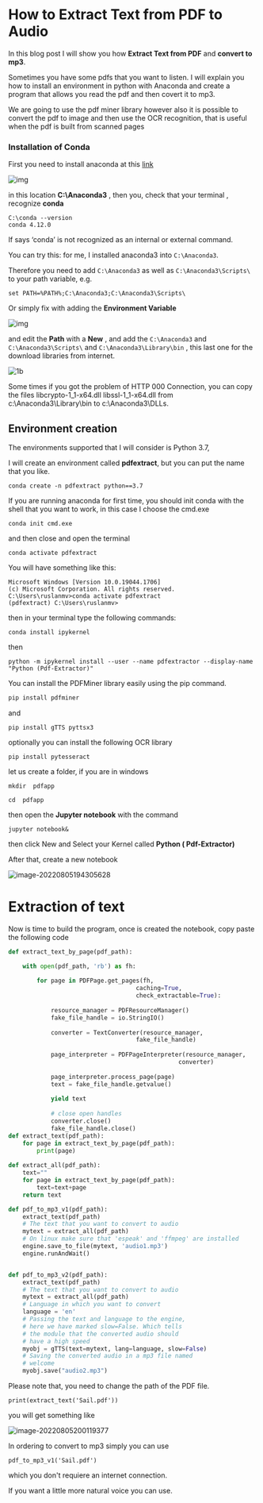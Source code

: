 # How to Extract Text from PDF to Audio



In this blog post I will show you how  **Extract Text from PDF**  and  **convert to mp3**.



Sometimes you have some pdfs that you want to listen.  I will explain you how to install an environment in python with Anaconda and create a program that allows you read the pdf and then covert it to mp3.

We are going to use the pdf miner library however also it is possible to convert the pdf to image and then use the OCR recognition, that is useful when  the pdf is built from  scanned pages 



### Installation of Conda

First you need to install anaconda at this [link](https://www.anaconda.com/products/individual)

![img](README.assets/1.jpg)

in this location **C:\Anaconda3** , then you, check that your terminal , recognize **conda**

```
C:\conda --version
conda 4.12.0
```

If says ‘conda’ is not recognized as an internal or external command.

You can try this: for me, I installed anaconda3 into `C:\Anaconda3`.

Therefore you need to add `C:\Anaconda3` as well as `C:\Anaconda3\Scripts\` to your path variable, e.g.

```
set PATH=%PATH%;C:\Anaconda3;C:\Anaconda3\Scripts\
```

Or simply fix with adding the **Environment Variable**

![img](README.assets/1a.jpg)

and edit the **Path** with a **New** , and add the `C:\Anaconda3` and `C:\Anaconda3\Scripts\` and `C:\Anaconda3\Library\bin` , this last one for the download libraries from internet.

![1b](README.assets/1b.jpg)

Some times if you got the problem of HTTP 000 Connection, you can copy the files libcrypto-1_1-x64.dll libssl-1_1-x64.dll from c:\Anaconda3\Library\bin to c:\Anaconda3\DLLs.

## Environment creation

The environments supported that I will consider is Python 3.7, 

I will create an environment called **pdfextract**, but you can put the name that you like.

```
conda create -n pdfextract python==3.7
```

If you are running anaconda for first time, you should init conda with the shell that you want to work, in this case I choose the cmd.exe

```
conda init cmd.exe
```

and then close and open the terminal

```
conda activate pdfextract
```

You will have something like this:

```
Microsoft Windows [Version 10.0.19044.1706]
(c) Microsoft Corporation. All rights reserved.
C:\Users\ruslanmv>conda activate pdfextract
(pdfextract) C:\Users\ruslanmv>
```

then in your terminal type the following commands:

```
conda install ipykernel
```

then

```
python -m ipykernel install --user --name pdfextractor --display-name "Python (Pdf-Extractor)"
```



You can install the PDFMiner library easily using the pip command.

```bash
pip install pdfminer
```

and

```
pip install gTTS pyttsx3
```

optionally you can install the following OCR library 

```
pip install pytesseract
```

let us create a folder, if you are in windows

```
mkdir  pdfapp
```

```
cd  pdfapp
```

then open the **Jupyter notebook** with the command

```
jupyter notebook&
```

then click New and Select your Kernel called **Python ( Pdf-Extractor)** 

After that, create a new  notebook

![image-20220805194305628](README.assets/image-20220805194305628.png)

# Extraction of text

Now is time to build the program, once is created the notebook,  copy paste the following code

```python
def extract_text_by_page(pdf_path): 

    with open(pdf_path, 'rb') as fh: 
        
        for page in PDFPage.get_pages(fh, 
                                    caching=True, 
                                    check_extractable=True): 
            
            resource_manager = PDFResourceManager() 
            fake_file_handle = io.StringIO() 
            
            converter = TextConverter(resource_manager, 
                                    fake_file_handle) 
            
            page_interpreter = PDFPageInterpreter(resource_manager, 
                                                converter) 
            
            page_interpreter.process_page(page) 
            text = fake_file_handle.getvalue() 
            
            yield text 
            
            # close open handles 
            converter.close() 
            fake_file_handle.close() 
def extract_text(pdf_path): 
    for page in extract_text_by_page(pdf_path): 
        print(page)
        
def extract_all(pdf_path): 
    text=""
    for page in extract_text_by_page(pdf_path): 
        text=text+page    
    return text   

def pdf_to_mp3_v1(pdf_path): 
    extract_text(pdf_path)
    # The text that you want to convert to audio
    mytext = extract_all(pdf_path)
    # On linux make sure that 'espeak' and 'ffmpeg' are installed
    engine.save_to_file(mytext, 'audio1.mp3')
    engine.runAndWait()


def pdf_to_mp3_v2(pdf_path): 
    extract_text(pdf_path)
    # The text that you want to convert to audio
    mytext = extract_all(pdf_path)
    # Language in which you want to convert
    language = 'en'
    # Passing the text and language to the engine,
    # here we have marked slow=False. Which tells
    # the module that the converted audio should
    # have a high speed
    myobj = gTTS(text=mytext, lang=language, slow=False)
    # Saving the converted audio in a mp3 file named
    # welcome
    myobj.save("audio2.mp3")
```

 Please note that, you need to change the path of the PDF file.

```
print(extract_text('Sail.pdf'))
```

you will get something like

![image-20220805200119377](README.assets/image-20220805200119377.png)

In ordering to convert to mp3 simply you can use

```
pdf_to_mp3_v1('Sail.pdf')
```



which you don't requiere an internet connection.

If you want a little more natural voice you can use.

